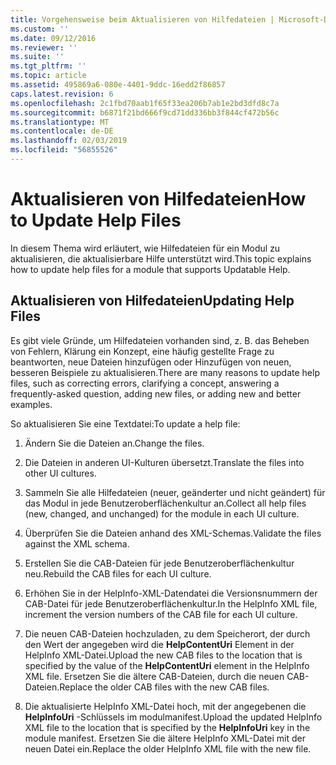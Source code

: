 ```yaml
---
title: Vorgehensweise beim Aktualisieren von Hilfedateien | Microsoft-Dokumentation
ms.custom: ''
ms.date: 09/12/2016
ms.reviewer: ''
ms.suite: ''
ms.tgt_pltfrm: ''
ms.topic: article
ms.assetid: 495869a6-080e-4401-9ddc-16edd2f86857
caps.latest.revision: 6
ms.openlocfilehash: 2c1fbd70aab1f65f33ea206b7ab1e2bd3dfd8c7a
ms.sourcegitcommit: b6871f21bd666f9cd71dd336bb3f844cf472b56c
ms.translationtype: MT
ms.contentlocale: de-DE
ms.lasthandoff: 02/03/2019
ms.locfileid: "56855526"
---
```

# <a name="how-to-update-help-files"></a><span data-ttu-id="abab7-102">Aktualisieren von Hilfedateien</span><span class="sxs-lookup"><span data-stu-id="abab7-102">How to Update Help Files</span></span>

<span data-ttu-id="abab7-103">In diesem Thema wird erläutert, wie Hilfedateien für ein Modul zu aktualisieren, die aktualisierbare Hilfe unterstützt wird.</span><span class="sxs-lookup"><span data-stu-id="abab7-103">This topic explains how to update help files for a module that supports Updatable Help.</span></span>

## <a name="updating-help-files"></a><span data-ttu-id="abab7-104">Aktualisieren von Hilfedateien</span><span class="sxs-lookup"><span data-stu-id="abab7-104">Updating Help Files</span></span>

<span data-ttu-id="abab7-105">Es gibt viele Gründe, um Hilfedateien vorhanden sind, z. B. das Beheben von Fehlern, Klärung ein Konzept, eine häufig gestellte Frage zu beantworten, neue Dateien hinzufügen oder Hinzufügen von neuen, besseren Beispiele zu aktualisieren.</span><span class="sxs-lookup"><span data-stu-id="abab7-105">There are many reasons to update help files, such as correcting errors, clarifying a concept, answering a frequently-asked question, adding new files, or adding new and better examples.</span></span>

<span data-ttu-id="abab7-106">So aktualisieren Sie eine Textdatei:</span><span class="sxs-lookup"><span data-stu-id="abab7-106">To update a help file:</span></span>

1. <span data-ttu-id="abab7-107">Ändern Sie die Dateien an.</span><span class="sxs-lookup"><span data-stu-id="abab7-107">Change the files.</span></span>

2. <span data-ttu-id="abab7-108">Die Dateien in anderen UI-Kulturen übersetzt.</span><span class="sxs-lookup"><span data-stu-id="abab7-108">Translate the files into other UI cultures.</span></span>

3. <span data-ttu-id="abab7-109">Sammeln Sie alle Hilfedateien (neuer, geänderter und nicht geändert) für das Modul in jede Benutzeroberflächenkultur an.</span><span class="sxs-lookup"><span data-stu-id="abab7-109">Collect all help files (new, changed, and unchanged) for the module in each UI culture.</span></span>

4. <span data-ttu-id="abab7-110">Überprüfen Sie die Dateien anhand des XML-Schemas.</span><span class="sxs-lookup"><span data-stu-id="abab7-110">Validate the files against the XML schema.</span></span>

5. <span data-ttu-id="abab7-111">Erstellen Sie die CAB-Dateien für jede Benutzeroberflächenkultur neu.</span><span class="sxs-lookup"><span data-stu-id="abab7-111">Rebuild the CAB files for each UI culture.</span></span>

6. <span data-ttu-id="abab7-112">Erhöhen Sie in der HelpInfo-XML-Datendatei die Versionsnummern der CAB-Datei für jede Benutzeroberflächenkultur.</span><span class="sxs-lookup"><span data-stu-id="abab7-112">In the HelpInfo XML file, increment the version numbers of the CAB file for each UI culture.</span></span>

7. <span data-ttu-id="abab7-113">Die neuen CAB-Dateien hochzuladen, zu dem Speicherort, der durch den Wert der angegeben wird die **HelpContentUri** Element in der HelpInfo XML-Datei.</span><span class="sxs-lookup"><span data-stu-id="abab7-113">Upload the new CAB files to the location that is specified by the value of the **HelpContentUri** element in the HelpInfo XML file.</span></span> <span data-ttu-id="abab7-114">Ersetzen Sie die ältere CAB-Dateien, durch die neuen CAB-Dateien.</span><span class="sxs-lookup"><span data-stu-id="abab7-114">Replace the older CAB files with the new CAB files.</span></span>

8. <span data-ttu-id="abab7-115">Die aktualisierte HelpInfo XML-Datei hoch, mit der angegebenen die **HelpInfoUri** -Schlüssels im modulmanifest.</span><span class="sxs-lookup"><span data-stu-id="abab7-115">Upload the updated HelpInfo XML file to the location that is specified by the **HelpInfoUri** key in the module manifest.</span></span> <span data-ttu-id="abab7-116">Ersetzen Sie die ältere HelpInfo XML-Datei mit der neuen Datei ein.</span><span class="sxs-lookup"><span data-stu-id="abab7-116">Replace the older HelpInfo XML file with the new file.</span></span>